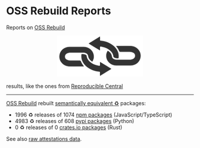 OSS Rebuild Reports
===================

Reports on [OSS Rebuild](https://github.com/google/oss-rebuild)

<div align="center"><a href="https://github.com/google/oss-rebuild"">
  <picture>
    <source media="(prefers-color-scheme: dark)" srcset="https://raw.githubusercontent.com/google/oss-rebuild/main/site/logo-light.svg">
    <source media="(prefers-color-scheme: light)" srcset="https://raw.githubusercontent.com/google/oss-rebuild/main/site/logo-dark.svg">
    <img alt="OSS Rebuild logo" src="https://raw.githubusercontent.com/google/oss-rebuild/main/site/logo-dark.svg" height="110" width="230">
  </picture>
</a></div>

results, like the ones from [Reproducible Central](../reproducible-central/)

--------------------------------------------------------------------------------------------------------------------------

[OSS Rebuild](https://github.com/google/oss-rebuild) rebuilt [semantically equivalent :recycle:](https://github.com/jvm-repo-rebuild/reproducible-central/blob/master/doc/stabilize.md) packages:
<!-- BEGIN GENERATED SUMMARY -->
- 1996 :recycle: releases of 1074 [npm packages](npm.md) (JavaScript/TypeScript)
- 4983 :recycle: releases of 608 [pypi packages](pypi.md) (Python)
- 0 :recycle: releases of 0 [crates.io packages](crates.io.md) (Rust)
<!-- END GENERATED SUMMARY -->

See also <a href="https://console.cloud.google.com/storage/browser/google-rebuild-attestations">raw attestations data</a>.
